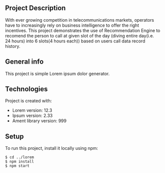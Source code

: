 ## Project Description
With ever growing competition in telecommunications markets, operators have to increasingly rely on business intelligence to offer the right incentives. This project demonstrates the use of Recommendation Engine to recomend the person to call at given slot of the day (diving entire day(i.e. 24 hours) into 6 slots(4 hours each)) based on users call data record history.

## General info
This project is simple Lorem ipsum dolor generator.
	
## Technologies
Project is created with:
* Lorem version: 12.3
* Ipsum version: 2.33
* Ament library version: 999
	
## Setup
To run this project, install it locally using npm:

```
$ cd ../lorem
$ npm install
$ npm start
```
